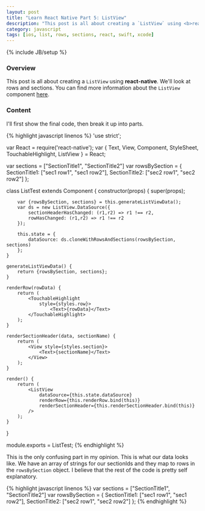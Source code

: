 ```yaml
---
layout: post
title: "Learn React Native Part 5: ListView"
description: "This post is all about creating a `ListView` using <b>react-native</b>. We'll look at rows and sections. You can find more information about the `ListView` component [here](https://facebook.github.io/react-native/docs/listview.html)."
category: javascript
tags: [ios, list, rows, sections, react, swift, xcode]
---
```

{% include JB/setup %}


<!-- Overview -->
<h3>Overview</h3>

This post is all about creating a `ListView` using <b>react-native</b>. We'll look at rows and sections. You can find more information about the `ListView` component [here](https://facebook.github.io/react-native/docs/listview.html).

<!-- Content -->
<h3>Content</h3>


I'll first show the final code, then break it up into parts.


<!-- Code _______________________________________-->
{% highlight javascript linenos %}
'use strict';

var React = require('react-native');
var {
    Text,
    View,
    Component,
    StyleSheet,
    TouchableHighlight,
    ListView
} = React;

var sections = ["SectionTitle1", "SectionTitle2"]
var rowsBySection = {
    SectionTitle1: ["sec1 row1", "sec1 row2"],
    SectionTitle2: ["sec2 row1", "sec2 row2"]
};

class ListTest extends Component {
    constructor(props) {
        super(props);

        var {rowsBySection, sections} = this.generateListViewData();
        var ds = new ListView.DataSource({
            sectionHeaderHasChanged: (r1,r2) => r1 !== r2,
            rowHasChanged: (r1,r2) => r1 !== r2
        });

        this.state = {
            dataSource: ds.cloneWithRowsAndSections(rowsBySection, sections)
        };
    }

    generateListViewData() {
        return {rowsBySection, sections};
    }

    renderRow(rowData) {
        return (
            <TouchableHighlight
                style={styles.row}>
                    <Text>{rowData}</Text>
            </TouchableHighlight>
        );
    }

    renderSectionHeader(data, sectionName) {
        return (
            <View style={styles.section}>
                <Text>{sectionName}</Text>
            </View>
        );
    }

    render() {
        return (
            <ListView
                dataSource={this.state.dataSource}
                renderRow={this.renderRow.bind(this)}
                renderSectionHeader={this.renderSectionHeader.bind(this)}
            />
        );
    }
}

module.exports = ListTest;
{% endhighlight %}
<!-- /Code ^^^^^^^^^^^^^^^^^^^^^^^^^^^^^^^^^^^^^^-->



This is the only confusing part in my opinion. This is what our data looks like. We have an array of strings for our sectionIds and they map to rows in the `rowsBySection` object. I believe that the rest of the code is pretty self explanatory.

<!-- Code _______________________________________-->
{% highlight javascript linenos %}
var sections = ["SectionTitle1", "SectionTitle2"]
var rowsBySection = {
    SectionTitle1: ["sec1 row1", "sec1 row2"],
    SectionTitle2: ["sec2 row1", "sec2 row2"]
};
{% endhighlight %}
<!-- /Code ^^^^^^^^^^^^^^^^^^^^^^^^^^^^^^^^^^^^^^-->



